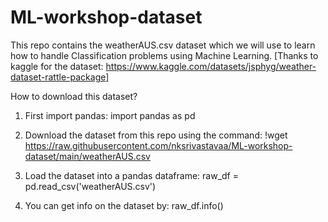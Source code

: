 # ML-workshop-dataset
This repo contains the weatherAUS.csv dataset which we will use to learn how to handle Classification problems using Machine Learning. 
[Thanks to kaggle for the dataset: https://www.kaggle.com/datasets/jsphyg/weather-dataset-rattle-package]

How to download this dataset?

1) First import pandas:
import pandas as pd

2) Download the dataset from this repo using the command:
!wget https://raw.githubusercontent.com/nksrivastavaa/ML-workshop-dataset/main/weatherAUS.csv

3) Load the dataset into a pandas dataframe:
raw_df = pd.read_csv('weatherAUS.csv')

4) You can get info on the dataset by:
raw_df.info()


